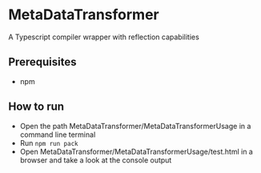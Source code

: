 # MetaDataTransformer
A Typescript compiler wrapper with reflection capabilities

## Prerequisites
 - npm

## How to run
 - Open the path MetaDataTransformer/MetaDataTransformerUsage in a command line terminal
 - Run `npm run pack`
 - Open MetaDataTransformer/MetaDataTransformerUsage/test.html in a browser and take a look at the console output
